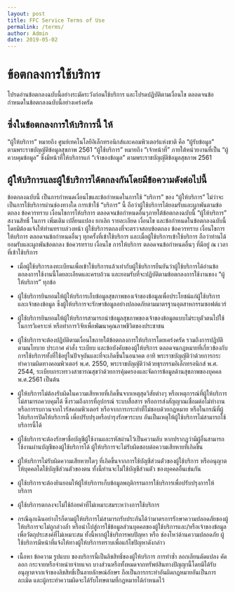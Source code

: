 ```yaml
---
layout: post
title: FFC Service Terms of Use
permalink: /terms/
author: Admin
date: 2019-05-02
---
```


# ข้อตกลงการใช้บริการ

โปรดอ่านข้อตกลงฉบับนี้อย่างระมัดระวังก่อนใช้บริการ และโปรดปฏิบัติตามเงื่อนไข ตลอดจนข้อกำหนดในข้อตกลงฉบับนี้อย่างเคร่งครัด

## ซึ่งในข้อตกลงการให้บริการนี้ ให้

“ผู้ให้บริการ”  	หมายถึง  ศูนย์เทคโนโลยีอิเล็กทรอนิกส์และคอมพิวเตอร์แห่งชาติ  คือ “ผู้รับข้อมูล”  ตามพระราชบัญญัติข้อมูลสุขภาพ  2561
“ผู้ใช้บริการ”  	หมายถึง   “เจ้าหน้าที่” ภายใต้หน่วยงานที่เป็น “ผู้ควบคุมข้อมูล”  ซึ่งมีหน้าที่ให้บริการแก่  “เจ้าของข้อมูล” ตามพระราชบัญญัติข้อมูลสุขภาพ  2561

## ผู้ให้บริการและผู้ใช้บริการได้ตกลงกันโดยมีข้อความดังต่อไปนี้

ข้อตกลงฉบับนี้ เป็นการกำหนดเงื่อนไขและข้อกำหนดในการใช้ “บริการ” ของ “ผู้ให้บริการ” ไม่ว่าจะเป็นการใช้บริการผ่านช่องทางใด การเข้าใช้ “บริการ” นี้ ถือว่าผู้ใช้บริการได้ยอมรับและผูกพันตามข้อตกลง ข้อควรทราบ เงื่อนไขการให้บริการ ตลอดจนข้อกำหนดอื่นๆภายใต้ข้อตกลงฉบับนี้ “ผู้ให้บริการ” สงวนสิทธิ์ ในการ เพิ่มเติม เปลี่ยนแปลง ยกเลิก รายละเอียด เงื่อนไข และข้อกำหนดในข้อตกลงฉบับนี้ โดยมิต้องแจ้งให้ท่านทราบล่วงหน้า ผู้ใช้บริการตกลงที่จะตรวจสอบข้อตกลง ข้อควรทราบ เงื่อนไขการให้บริการ ตลอดจนข้อกำหนดอื่นๆ ทุกครั้งที่เข้าใช้บริการ และเมื่อผู้ใช้บริการเข้าใช้บริการ ถือว่าท่านได้ยอมรับและผูกพันข้อตกลง ข้อควรทราบ เงื่อนไข การให้บริการ ตลอดจนข้อกำหนดอื่นๆ ที่มีอยู่ ณ เวลาที่เข้าใช้บริการ

- เมื่อผู้ใช้บริการลงทะเบียนเพื่อเข้าใช้บริการแล้วเท่ากับผู้ใช้บริการยืนยันว่าผู้ใช้บริการได้อ่านข้อตกลงการใช้งานนี้โดยละเอียดและครบถ้วน และยอมรับที่จะปฏิบัติตามข้อตกลงการใช้งานของ “ผู้ให้บริการ” ทุกข้อ

- ผู้ใช้บริการยินยอมให้ผู้ให้บริการเก็บข้อมูลสุขภาพของเจ้าของข้อมูลเพื่อประโยชน์แก่ผู้ใช้บริการและเจ้าของข้อมูล ซึ่งผู้ให้บริการจะรักษาข้อมูลอย่างปลอดภัยตามมาตรฐานอุตสาหกรรมซอฟต์แวร์

- ผู้ใช้บริการยินยอมให้ผู้ให้บริการสามารถนำข้อมูลสุขภาพของเจ้าของข้อมูลแบบไม่ระบุตัวตนไปใช้ในการวิเคราะห์  หรือทำการวิจัยเพื่อพัฒนาคุณภาพชีวิตของประชาชน

- ผู้ใช้บริการจะต้องปฏิบัติตามเงื่อนไขภายใต้ข้อตกลงการให้บริการโดยเคร่งครัด รวมถึงการปฏิบัติตามนโยบาย ประกาศ คำสั่ง ระเบียบ และข้อบังคับของผู้ให้บริการ ตลอดจนกฎหมายที่เกี่ยวข้องกับการใช้บริการทั้งที่ใช้อยู่ในปัจจุบันและที่จะเกิดขึ้นในอนาคต อาทิ พระราชบัญญัติว่าด้วยการกระทำความผิดทางคอมพิวเตอร์ พ.ศ. 2550, พระราชบัญญัติว่าด้วยธุรกรรมอิเล็กทรอนิกส์ พ.ศ. 2544, ระเบียบกระทรวงสาธารณสุขว่าด้วยการคุ้มครองและจัดการข้อมูลด้านสุขภาพของบุคคล พ.ศ.2561 เป็นต้น

- ผู้ให้บริการไม่ต้องรับผิดในความเสียหายที่เกิดขึ้นจากเหตุสุดวิสัยต่างๆ หรือเหตุการณ์ที่ผู้ให้บริการไม่สามารถควบคุมได้ ซึ่งรวมถึงการที่อุปกรณ์ ระบบสื่อสาร หรือการส่งสัญญาณเชื่อมต่อไม่ทำงาน หรือการรบกวนจากไวรัสคอมพิวเตอร์ หรือจากการกระทำที่ไม่ชอบด้วยกฎหมาย หรือในกรณีที่ผู้ให้บริการปิดให้บริการนี้ เพื่อปรับปรุงหรือบำรุงรักษาระบบ อันเป็นเหตุให้ผู้ใช้บริการไม่สามารถใช้บริการนี้ได้

- ผู้ใช้บริการจะต้องรักษาชื่อบัญชีผู้ใช้งานและรหัสผ่านไว้เป็นความลับ หากปรากฏว่ามีผู้อื่นสามารถใช้งานผ่านบัญชีของผู้ใช้บริการได้  ผู้ให้บริการจะไม่รับผิดชอบต่อความเสียหายที่เกิดขึ้น

- ผู้ให้บริการไม่รับผิดความเสียหายใดๆ ที่เกิดขึ้นจากการใช้บัญชีส่วนตัวของผู้ใช้บริการ หรืออนุญาตให้บุคคลใดใช้บัญชีส่วนตัวของตน ทั้งนี้ท่านจะไม่ใช้บัญชีส่วนตัว ของบุคคลอื่นเช่นกัน

- ผู้ใช้บริการจะต้องยินยอมให้ผู้ให้บริการเก็บข้อมูลพฤติกรรมการใช้บริการเพื่อปรับปรุงการให้บริการ

- ผู้ใช้บริการตกลงจะไม่ใช้ถ้อยคำที่ไม่เหมาะสมระหว่างการใช้บริการ

- กรณีฉุกเฉินอย่างไรก็ตามผู้ให้บริการไม่สามารถรับประกันได้ว่ามาตรการรักษาความปลอดภัยของผู้ให้บริการจะไม่ถูกล่วงล้ำ หรือนำไปสู่การใช้ข้อมูลส่วนบุคคลของผู้ใช้บริการและ/หรือเจ้าของข้อมูล เพื่อวัตถุประสงค์ที่ไม่เหมาะสม ทั้งนี้หากผู้ใช้บริการพบปัญหา หรือ ช่องโหว่ด้านความปลอดภัย ผู้ใช้บริการมีหน้าที่แจ้งให้ทางผู้ให้บริการทราบเพื่อแก้ไขปัญหาดังกล่าว

- เนื้อหา ข้อความ รูปแบบ ของบริการนี้เป็นลิขสิทธิ์ของผู้ให้บริการ การทำซ้ำ ลอกเลียนดัดแปลง คัดลอก กระจายหรือจำหน่ายจ่ายแจก บางส่วนหรือทั้งหมดจากทรัพย์สินทางปัญญานี้โดยมิได้รับอนุญาตจากเจ้าของลิขสิทธิ์เป็นลายลักษณ์อักษร ถือเป็นการกระทำอันผิดกฎหมายอันเป็นการละเมิด และผู้กระทำความผิดจะได้รับโทษตามที่กฎหมายได้กำหนดไว้
